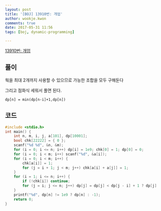```yaml
---
layout: post
title: '[BOJ] 13910번: 개업'
author: wookje.kwon
comments: true
date: 2017-05-31 11:56
tags: [boj, dynamic-programming]

---
```


[13910번: 개업](https://www.acmicpc.net/problem/13910)

## 풀이

웍을 최대 2개까지 사용할 수 있으므로 가능한 조합을 모두 구해둔다

그리고 점화식 세워서 풀면 된다.

`dp[n] = min(dp[n-i]+1,dp[n])` 

## 코드

```cpp
#include <stdio.h>
int main() {
	int n, m, i, j, a[101], dp[10001];
	bool chk[22222] = { 0 };
	scanf("%d %d", &n, &m);
	for (i = 0; i <= n; i++) dp[i] = 1e9; chk[0] = 1; dp[0] = 0;
	for (i = 0; i < m; i++) scanf("%d", &a[i]);
	for (i = 0; i < m; i++) {
		chk[a[i]] = 1;
		for (j = i + 1; j < m; j++) chk[a[i] + a[j]] = 1;
	}
	for (i = 1; i <= n; i++) {
		if (!chk[i]) continue;
		for (j = i; j <= n; j++) dp[j] = dp[j] < dp[j - i] + 1 ? dp[j] : dp[j - i] + 1;
	}
	printf("%d", dp[n] != 1e9 ? dp[n] : -1);
	return 0;
}
```